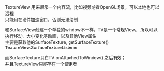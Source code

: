 TextureView 用来展示一个内容流，比如视频或者OpenGL场景，可以本地也可以远程  
只能用在硬件加速窗口，否则无法绘制  

和SurfaceView创建一个单独的window不一样，TV是一个常规View。 所以可以执行移动、大小变化等动画，以及其他View属性  
主要是获取他的SurfaceTexture,  getSurfaceTexture() TextureView.SurfaceTextureListener  

而SurfaceTexture只在TV onAttachedToWindow() 之后有效；  
并且TextureView只能存在一个使用者  